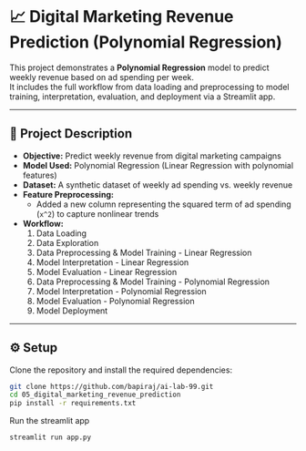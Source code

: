# 📈 Digital Marketing Revenue Prediction (Polynomial Regression)

This project demonstrates a **Polynomial Regression** model to predict weekly revenue based on ad spending per week.  
It includes the full workflow from data loading and preprocessing to model training, interpretation, evaluation, and deployment via a Streamlit app.

---

## 📖 Project Description

- **Objective:** Predict weekly revenue from digital marketing campaigns  
- **Model Used:** Polynomial Regression (Linear Regression with polynomial features)  
- **Dataset:** A synthetic dataset of weekly ad spending vs. weekly revenue  
- **Feature Preprocessing:**  
  - Added a new column representing the squared term of ad spending (`x^2`) to capture nonlinear trends  
- **Workflow:**  
  1. Data Loading  
  2. Data Exploration
  3. Data Preprocessing & Model Training - Linear Regression
  4. Model Interpretation - Linear Regression 
  5. Model Evaluation - Linear Regression 
  6. Data Preprocessing & Model Training - Polynomial Regression
  7. Model Interpretation - Polynomial Regression 
  8. Model Evaluation - Polynomial Regression  
  9. Model Deployment  

---

## ⚙️ Setup

Clone the repository and install the required dependencies:

```bash
git clone https://github.com/bapiraj/ai-lab-99.git
cd 05_digital_marketing_revenue_prediction
pip install -r requirements.txt
```

Run the streamlit app
```bash
streamlit run app.py
```
